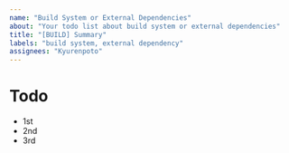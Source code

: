 ```yaml
---
name: "Build System or External Dependencies"
about: "Your todo list about build system or external dependencies"
title: "[BUILD] Summary"
labels: "build system, external dependency"
assignees: "Kyurenpoto"
---
```


<!--
 SPDX-FileCopyrightText: © 2025 Kyurenpoto <heal9179@gmail.com>
 SPDX-License-Identifier: MIT
-->

# Todo

- 1st
- 2nd
- 3rd
